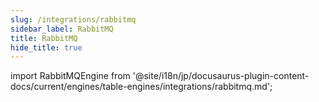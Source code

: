 ```yaml
---
slug: /integrations/rabbitmq
sidebar_label: RabbitMQ
title: RabbitMQ
hide_title: true
---
```


import RabbitMQEngine from '@site/i18n/jp/docusaurus-plugin-content-docs/current/engines/table-engines/integrations/rabbitmq.md';

<RabbitMQEngine/>
